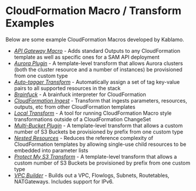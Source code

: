 # CloudFormation Macro / Transform Examples

Below are some example CloudFormation Macros developed by Kablamo.

- [*API Gateway Macro*](https://github.com/KablamoOSS/cfn-macros/blob/master/APIGateway/) - Adds standard Outputs to any CloudFormation template as well as specific ones for a SAM API deployment
- [*Aurora Plugin*](https://github.com/KablamoOSS/cfn-macros/blob/master/AuroraPlugin/) - A template-level transform that allows Aurora clusters (both the cluster resource and a number of instances) be provisioned from one custom type
- [*Auto-tagger Transform*](https://github.com/KablamoOSS/cfn-macros/blob/master/AutoTagger/) - Automatically assign a set of tag key-value pairs to all supported resources in the stack
- [*Brainfuck*](https://github.com/KablamoOSS/cfn-macros/blob/master/CfnBrainfuck/) - A brainfuck interpreter for CloudFormation
- [*CloudFormation Ingest*](https://github.com/KablamoOSS/cfn-macros/blob/master/CfnIngest/) - Transform that ingests parameters, resources, outputs, etc from other CloudFormation templates
- [*Local Transform*](https://github.com/KablamoOSS/cfn-macros/blob/master/LocalTransform/) - A tool for running CloudFormation Macro style transformations outside of a CloudFormation ChangeSet
- [*Multi-Bucket Plugin*](https://github.com/KablamoOSS/cfn-macros/blob/master/MultiBucket/) - A template-level transform that allows a custom number of S3 Buckets be provisioned by prefix from one custom type
- [*Nested Resources*](https://github.com/KablamoOSS/cfn-macros/blob/master/NestedResources/) - Reduces the reference complexity of CloudFormation templates by allowing single-use child resources to be embedded into parameter lists
- [*Protect My S3 Transform*](https://github.com/KablamoOSS/cfn-macros/blob/master/ProtectMyS3/) - A template-level transform that allows a custom number of S3 Buckets be provisioned by prefix from one custom type
- [*VPC Builder*](https://github.com/KablamoOSS/cfn-macros/blob/master/VPCBuilder/) - Builds out a VPC, Flowlogs, Subnets, Routetables, NATGateways. Includes support for IPv6.